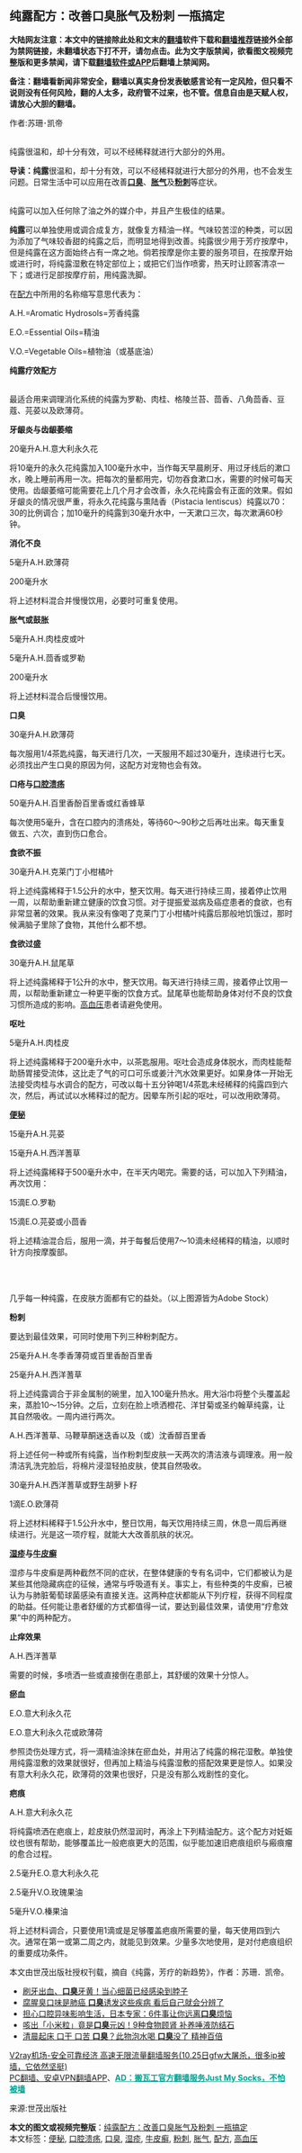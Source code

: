  <h2>纯露配方：改善口臭胀气及粉刺 一瓶搞定</h2> <p class="notice"><b>大陆网友注意：本文中的链接除此处和文末的<a href="https://github.com/bannedbook/fanqiang" >翻墙</a>软件下载和<a href="https://github.com/killgcd/justmysocks/blob/master/README.md">翻墙推荐</a>链接外全部为禁网链接，未翻墙状态下打不开，请勿点击。此为文字版禁闻，欲看图文视频完整版和更多禁闻，请下载<a href="https://github.com/bannedbook/fanqiang">翻墙软件或APP</a>后翻墙上禁闻网。</p><p>备注：翻墙看新闻非常安全，翻墙以真实身份发表敏感言论有一定风险，但只看不说则没有任何风险，翻的人太多，政府管不过来，也不管。信息自由是天赋人权，请放心大胆的翻墙。</b></p>  <div class="entry"> <p>作者:苏珊･凯帝</p> <p><br /> 纯露很温和，却十分有效，可以不经稀释就进行大部分的外用。 </p> <p><strong>导读：纯露</strong>很温和，却十分有效，可以不经稀释就进行大部分的外用，也不会发生问题。日常生活中可以应用在改善<strong><a href="https://www.bannedbook.org/bnews/tag/%e5%8f%a3%e8%87%ad/" class="st_tag internal_tag" rel="tag" title="标签 口臭 下的日志">口臭</a></strong>、<strong><a href="https://www.bannedbook.org/bnews/tag/%E8%83%80%E6%B0%94/" class="st_tag internal_tag" rel="tag" title="标签 胀气 下的日志">胀气</a></strong>及<strong><a href="https://www.bannedbook.org/bnews/tag/%E7%B2%89%E5%88%BA/" class="st_tag internal_tag" rel="tag" title="标签 粉刺 下的日志">粉刺</a></strong>等症状。 </p> <p><br /> 纯露可以加入任何除了油之外的媒介中，并且产生极佳的结果。 </p> <p><strong>纯露</strong>可以单独使用或调合成复方，就像复方精油一样。气味较苦涩的种类，可以因为添加了气味较香甜的纯露之后，而明显地得到改善。纯露很少用于芳疗按摩中，但是纯露在这方面始终占有一席之地。倘若按摩是你主要的服务项目，在按摩开始或进行时，将纯露湿敷在特定部位上；或把它们当作喷雾，热天时让顾客清凉一下；或进行足部按摩疗前，用纯露洗脚。 </p> <p>在<a href="https://www.bannedbook.org/bnews/tag/%E9%85%8D%E6%96%B9/" class="st_tag internal_tag" rel="tag" title="标签 配方 下的日志">配方</a>中所用的名称缩写意思代表为： </p> <p>A.H.=Aromatic Hydrosols=芳香纯露 </p> <p>E.O.=Essential Oils=精油 </p> <p>V.O.=Vegetable Oils=植物油（或基底油） </p> <p><strong>纯露疗效配方</strong> </p> <p><br /> 最适合用来调理消化系统的纯露为罗勒、肉桂、格陵兰苔、茴香、八角茴香、豆蔻、芫荽以及欧薄荷。 </p> <p><strong>牙龈炎与齿龈萎缩</strong> </p> <p>20毫升A.H.意大利永久花 </p> <p>将10毫升的永久花纯露加入100毫升水中，当作每天早晨刷牙、用过牙线后的漱口水，晚上睡前再用一次。把每次的量都用完，切勿吞食漱口水，需要的时候可每天使用。齿龈萎缩可能需要花上几个月才会改善，永久花纯露会有正面的效果。假如牙龈炎的情况很严重，将永久花纯露与熏陆香（Pistacia lentiscus）纯露以70：30的比例调合；加10毫升的纯露到30毫升水中，一天漱口三次，每次漱满60秒钟。 </p> <p><strong>消化不良</strong> </p> <p>5毫升A.H.欧薄荷 </p> <p>200毫升水 </p> <p>将上述材料混合并慢慢饮用，必要时可重复使用。 </p>  <p><strong>胀气或鼓胀</strong> </p> <p>5毫升A.H.肉桂皮或叶 </p> <p>5毫升A.H.茴香或罗勒 </p> <p>200毫升水 </p> <p>将上述材料混合后慢慢饮用。 </p> <p><strong>口臭</strong> </p> <p>30毫升A.H.欧薄荷 </p> <p>每次服用1/4茶匙纯露，每天进行几次，一天服用不超过30毫升，连续进行七天。必须找出产生口臭的原因为何，这配方对宠物也会有效。 </p> <p><strong>口疮与<a href="https://www.bannedbook.org/bnews/tag/%e5%8f%a3%e8%85%94%e6%ba%83%e7%96%a1/" class="st_tag internal_tag" rel="tag" title="标签 口腔溃疡 下的日志">口腔溃疡</a></strong> </p> <p>50毫升A.H.百里香酚百里香或红香蜂草 </p> <p>每次使用5毫升，含在口腔内的溃疡处，等待60～90秒之后再吐出来。每天重复做五、六次，直到伤口愈合。 </p> <p><strong>食欲不振</strong> </p> <p>30毫升A.H.克莱门丁小柑橘叶 </p> <p>将上述纯露稀释于1.5公升的水中，整天饮用。每天进行持续三周，接着停止饮用一周，以帮助重新建立健康的饮食习惯。对于提振爱滋病及癌症患者的食欲，也有非常显著的效果。我从来没有像喝了克莱门丁小柑橘叶纯露后那般地饥饿过，那时候满脑子里除了食物，其他什么都不想。 </p> <p><strong>食欲过盛</strong> </p> <p>30毫升A.H.鼠尾草 </p> <p>将上述纯露稀释于1公升的水中，整天饮用。每天进行持续三周，接着停止饮用一周，以帮助重新建立一种更平衡的饮食方式。鼠尾草也能帮助身体对付不良的饮食习惯所造成的影响。<a href="https://www.bannedbook.org/bnews/tag/%e9%ab%98%e8%a1%80%e5%8e%8b/" class="st_tag internal_tag" rel="tag" title="标签 高血压 下的日志">高血压</a>患者请避免使用。 </p> <p><strong>呕吐</strong> </p>  <p>5毫升A.H.肉桂皮 </p> <p>将上述纯露稀释于200毫升水中，以茶匙服用。呕吐会造成身体脱水，而肉桂能帮助肠胃接受流体，这比走了气的可口可乐或姜汁汽水效果更好。如果身体一开始无法接受肉桂与水调合的配方，可改以每十五分钟喝1/4茶匙未经稀释的纯露四到六次，然后，再试试以水稀释过的配方。因晕车所引起的呕吐，可以改用欧薄荷。 </p> <p><strong><a href="https://www.bannedbook.org/bnews/tag/%e4%be%bf%e7%a7%98/" class="st_tag internal_tag" rel="tag" title="标签 便秘 下的日志">便秘</a></strong> </p> <p>15毫升A.H.芫荽 </p> <p>15毫升A.H.西洋蓍草 </p> <p>将上述纯露稀释于500毫升水中，在半天内喝完。需要的话，可以加入下列精油，再次饮用： </p> <p>15滴E.O.罗勒 </p> <p>15滴E.O.芫荽或小茴香 </p> <p>将上述精油混合后，服用一滴，并于每餐后使用7～10滴未经稀释的精油，以顺时针方向按摩腹部。 </p> <p>&nbsp; </p> <p><br /> 几乎每一种纯露，在皮肤方面都有它的益处。（以上图源皆为Adobe Stock） </p> <p><strong>粉刺</strong> </p> <p>要达到最佳效果，可同时使用下列三种粉刺配方。 </p> <p>25毫升A.H.冬季香薄荷或百里香酚百里香 </p> <p>25毫升A.H.西洋蓍草 </p> <p>将上述纯露调合于非金属制的碗里，加入100毫升热水。用大浴巾将整个头覆盖起来，蒸脸10～15分钟。之后，立刻在脸上喷洒橙花、洋甘菊或圣约翰草纯露，让其自然吸收。一周内进行两次。 </p> <p>A.H.西洋蓍草、马鞭草酮迷迭香以及（或）沈香醇百里香 </p> <p>将上述任何一种或所有纯露，当作粉刺型皮肤一天两次的清洁液与调理液。用一般清洁乳洗完脸后，将棉片浸湿轻拍皮肤，使其自然吸收。 </p>  <p>30毫升A.H.西洋蓍草或野生胡萝卜籽 </p> <p>1滴E.O.欧薄荷 </p> <p>将上述材料稀释于1.5公升水中，整日饮用，每天饮用持续三周，休息一周后再继续进行。光是这一项疗程，就能大大改善肌肤的状况。 </p> <p><strong><a href="https://www.bannedbook.org/bnews/tag/%e6%b9%bf%e7%96%b9/" class="st_tag internal_tag" rel="tag" title="标签 湿疹 下的日志">湿疹</a>与<a href="https://www.bannedbook.org/bnews/tag/%e7%89%9b%e7%9a%ae%e7%99%a3/" class="st_tag internal_tag" rel="tag" title="标签 牛皮癣 下的日志">牛皮癣</a></strong> </p> <p>湿疹与牛皮癣是两种截然不同的症状，在整体健康的专有名词中，它们都被认为是某些其他隐藏病症的征候，通常与呼吸道有关。事实上，有些种类的牛皮癣，已被认为与肺脏葡萄球菌感染有直接关连。这两种症状都能从下列疗程，获得不同程度的助益。任何能让患者舒缓的方式都值得一试，要达到最佳效果，请使用“疗愈效果”中的两种配方。 </p> <p><strong>止痒效果</strong> </p> <p>A.H.西洋蓍草 </p> <p>需要的时候，多喷洒一些或直接倒在患部上，其舒缓的效果十分惊人。 </p> <p><strong>瘀血</strong> </p> <p>E.O.意大利永久花 </p> <p>E.O.意大利永久花或欧薄荷 </p> <p>参照烫伤处理方式，将一滴精油涂抹在瘀血处，并用沾了纯露的棉花湿敷。单独使用纯露湿敷的效果就很好，但再加上精油与纯露湿敷的搭配效果更是惊人。如果没有意大利永久花，欧薄荷的效果也很好，只是没有那么戏剧性的变化。 </p> <p><strong>疤痕</strong> </p> <p>A.H.意大利永久花 </p> <p>将纯露喷洒在疤痕上，趁皮肤仍然湿润时，再涂上下列精油配方。这个配方对妊娠纹也很有帮助，能够覆盖比一般疤痕更大的范围，似乎能加速旧疤痕组织与瘢痕瘤的愈合过程。 </p> <p>2.5毫升E.O.意大利永久花 </p> <p>2.5毫升V.O.玫瑰果油 </p> <p>5毫升V.O.榛果油 </p>  <p>将上述材料调合，只要使用1滴或是足够覆盖疤痕所需要的量，每天使用四到六次。通常在第一或第二周之内，就能见到效果。少量多次地使用，是对付疤痕组织的重要成功条件。 </p> <p>本文由世茂出版社授权刊载，摘自《纯露，芳疗的新趋势》，作者：苏珊．凯帝。 </p> <ul class='op-related-articles' title='相关阅读'> <li><a href='https://www.bannedbook.org/bnews/comments/20201023/1418926.html' target='_blank'>刷牙出血、<b>口臭</b>牙黄！当心细菌已经感染到脖子</a></li> <li><a href='https://www.bannedbook.org/bnews/health/20201021/1417578.html' target='_blank'>腐腥臭口味是肺癌 <b>口臭</b>诱发这些疾病 看后自己就会分辨了</a></li> <li><a href='https://www.bannedbook.org/bnews/comments/20201016/1414937.html' target='_blank'>担心口腔异味影响生活，日本专家：6件事让你远离<b>口臭</b>烦恼</a></li> <li><a href='https://www.bannedbook.org/bnews/health/20201016/1414859.html' target='_blank'>咳出「小米粒」竟是<b>口臭</b>元凶！9种食物顾肾 补养唾液防结石</a></li> <li><a href='https://www.bannedbook.org/bnews/lifebaike/20201009/1410630.html' target='_blank'>清晨起床 口干 口苦 <b>口臭</b>？此物泡水喝 <b>口臭</b>没了 精神百倍</a></li> </ul> <p class="texttj"> <a href="https://www.bannedbook.org/forum23/topic22702.html" target="_blank">V2ray机场-安全可靠经济 高速无限流量翻墙服务(10.25日gfw大屠杀，很多ip被墙，它依然坚挺)</a><br/> <a href="https://github.com/bannedbook/fanqiang/wiki/%E7%A6%81%E9%97%BB%E7%BD%91%E5%AE%89%E5%8D%93%E7%BF%BB%E5%A2%99%E6%96%B0%E9%97%BBAPP" target="_blank">PC翻墙、安卓VPN翻墙APP</a>、<span onclick="window.open('https://github.com/killgcd/justmysocks/blob/master/README.md')" style="font-weight:bold;color:#00A191;cursor:pointer;text-decoration:underline;outline:none">AD：搬瓦工官方翻墙服务Just My Socks，不怕被墙</span></p><p>来源:世茂出版社</p><a name='sharetosocial'></a>       <div><b>本文的图文或视频完整版</b>：<a href='https://www.bannedbook.org/bnews/comments/20201027/1421034.html'>纯露配方：改善口臭胀气及粉刺 一瓶搞定</a></div>  </div><!--END ENTRY--> <div class="postfooter"> <div>本文标签：<a href="https://www.bannedbook.org/bnews/tag/%e4%be%bf%e7%a7%98/" rel="tag">便秘</a>, <a href="https://www.bannedbook.org/bnews/tag/%e5%8f%a3%e8%85%94%e6%ba%83%e7%96%a1/" rel="tag">口腔溃疡</a>, <a href="https://www.bannedbook.org/bnews/tag/%e5%8f%a3%e8%87%ad/" rel="tag">口臭</a>, <a href="https://www.bannedbook.org/bnews/tag/%e6%b9%bf%e7%96%b9/" rel="tag">湿疹</a>, <a href="https://www.bannedbook.org/bnews/tag/%e7%89%9b%e7%9a%ae%e7%99%a3/" rel="tag">牛皮癣</a>, <a href="https://www.bannedbook.org/bnews/tag/%E7%B2%89%E5%88%BA/" rel="tag">粉刺</a>, <a href="https://www.bannedbook.org/bnews/tag/%E8%83%80%E6%B0%94/" rel="tag">胀气</a>, <a href="https://www.bannedbook.org/bnews/tag/%E9%85%8D%E6%96%B9/" rel="tag">配方</a>, <a href="https://www.bannedbook.org/bnews/tag/%e9%ab%98%e8%a1%80%e5%8e%8b/" rel="tag">高血压</a></div>  </div><!--END POSTFOOTER--> 